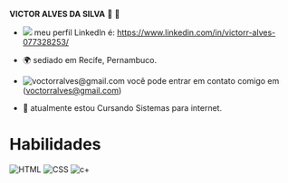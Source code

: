 **VICTOR ALVES DA SILVA** 👋 🤠
* ![](https://img.shields.io/badge/LinkedIn-0077B5?style=for-the-badge&logo=linkedin&logoColor=white) meu perfil Linkedln é: https://www.linkedin.com/in/victorr-alves-077328253/



* 🌍 sediado em Recife, Pernambuco.
* ![voctorralves@gmail.com](https://img.shields.io/badge/Gmail-D14836?style=for-the-badge&logo=gmail&logoColor=white) você pode entrar em contato comigo em (voctorralves@gmail.com)
* 🧠 atualmente estou Cursando Sistemas para internet.

# Habilidades 
![HTML](https://img.shields.io/badge/HTML5-E34F26?style=for-the-badge&logo=html5&logoColor=white)
![CSS](https://img.shields.io/badge/CSS3-1572B6?style=for-the-badge&logo=css3&logoColor=white)
![c+](https://img.shields.io/badge/C%23-239120?style=for-the-badge&logo=c-sharp&logoColor=white)
